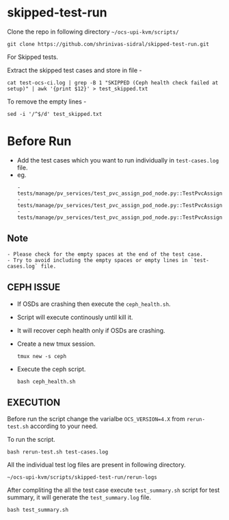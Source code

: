 # skipped-test-run
Clone the repo in following directory `~/ocs-upi-kvm/scripts/`
```
git clone https://github.com/shrinivas-sidral/skipped-test-run.git
```

For Skipped tests.
   
Extract the skipped test cases and store in file -
```
cat test-ocs-ci.log | grep -B 1 "SKIPPED (Ceph health check failed at setup)" | awk '{print $12}' > test_skipped.txt
```


To remove the empty lines -
```
sed -i '/^$/d' test_skipped.txt
```

# Before Run

- Add the test cases which you want to run individually in `test-cases.log` file.
- eg.
  ```
  - tests/manage/pv_services/test_pvc_assign_pod_node.py::TestPvcAssignPodNode::test_rwo_pvc_assign_pod_node[CephFileSystem]
  - tests/manage/pv_services/test_pvc_assign_pod_node.py::TestPvcAssignPodNode::test_rwx_pvc_assign_pod_node[CephBlockPool]
  - tests/manage/pv_services/test_pvc_assign_pod_node.py::TestPvcAssignPodNode::test_rwx_pvc_assign_pod_node[CephFileSystem]
  ```
## Note 
```
- Please check for the empty spaces at the end of the test case.
- Try to avoid including the empty spaces or empty lines in `test-cases.log` file.
```

## CEPH ISSUE

- If OSDs are crashing then execute the `ceph_health.sh`.
- Script will execute continously until kill it.
- It will recover ceph health only if OSDs are crashing.
- Create a new tmux session.
  
  ```
  tmux new -s ceph
  ```
- Execute the ceph script.
  ```
  bash ceph_health.sh
  ```
## EXECUTION

Before run the script change the varialbe `OCS_VERSION=4.X` from `rerun-test.sh` according to your need.

To run the script.
```
bash rerun-test.sh test-cases.log
```

All the individual test log files are present in following directory.
```
~/ocs-upi-kvm/scripts/skipped-test-run/rerun-logs
```

After compliting the all the test case execute `test_summary.sh` script for test summary, it will generate the `test_summary.log` file.
```
bash test_summary.sh
```

